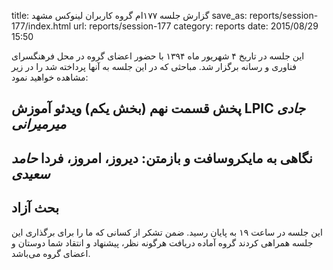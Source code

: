 title: گزارش جلسه ۱۷۷ام گروه کاربران لینوکس مشهد
save_as: reports/session-177/index.html
url: reports/session-177
category: reports
date: 2015/08/29 15:50

این جلسه در تاریخ ۴ شهریور ماه ۱۳۹۴ با حضور اعضای گروه در محل فرهنگسرای فناوری و رسانه برگزار شد. مباحثی که در این جلسه به آنها پرداخته شد را در زیر مشاهده خواهید نمود:

## پخش قسمت نهم (بخش یکم) ویدئو آموزش LPIC *جادی میرمیرانی*
## نگاهی به مایکروسافت و بازمتن: دیروز، امروز، فردا *حامد سعیدی*
## بحث آزاد

این جلسه در ساعت ۱۹ به پایان رسید. ضمن تشکر از کسانی که ما را برای برگذاری این جلسه همراهی کردند گروه آماده دریافت هرگونه نظر، پیشنهاد و انتقاد شما دوستان و اعضای گروه می‌باشد.

